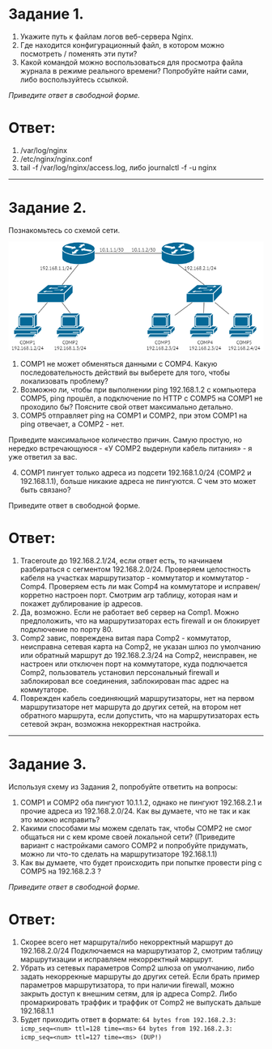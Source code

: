 # Задание 1.
1. Укажите путь к файлам логов веб-сервера Nginx.
2. Где находится конфигурационный файл, в котором можно посмотреть / поменять эти пути?
3. Какой командой можно воспользоваться для просмотра файла журнала в режиме реального времени? Попробуйте найти сами, либо воспользуйтесь ссылкой.

*Приведите ответ в свободной форме.*  

# Ответ:
1. /var/log/nginx  
2. /etc/nginx/nginx.conf
3. tail -f /var/log/nginx/access.log, либо journalctl -f -u nginx

---

# Задание 2.
Познакомьтесь со схемой сети.  

![pic1](1.png)  

1. COMP1 не может обменяться данными с COMP4. Какую последовательность действий вы выберете для того, чтобы локализовать
проблему?
2. Возможно ли, чтобы при выполнении ping 192.168.1.2 с компьютера COMP5, ping прошёл, а подключение по HTTP с COMP5 
на COMP1 не проходило бы? Поясните свой ответ максимально детально.
3. COMP5 отправляет ping на COMP1 и COMP2, при этом COMP1 на ping отвечает, а COMP2 - нет.  

Приведите максимальное количество причин. Самую простую, но нередко встречающуюся - «У COMP2 выдернули кабель 
питания» - я уже ответил за вас.  

4. COMP1 пингует только адреса из подсети 192.168.1.0/24 (COMP2 и 192.168.1.1), больше никакие адреса не пингуются.
С чем это может быть связано?  

Приведите ответ в свободной форме.  

# Ответ:  
1. Traceroute до 192.168.2.1/24, если ответ есть, то начинаем разбираться с сегментом
192.168.2.0/24. Проверяем целостность кабеля на участках маршрутизатор - коммутатор и коммутатор - Comp4.
Проверяем есть ли мак Comp4 на коммутаторе и исправен/корретно настроен порт.
Смотрим arp таблицу, которая нам и покажет дублирование ip адресов.
2. Да, возможно. Если не работает веб сервер на Comp1. Можно предположить, что на маршрутизаторах есть firewall 
и он блокирует подключение по порту 80.
3. Comp2 завис, повреждена витая пара Comp2 - коммутатор, неисправна сетевая карта на Comp2,
не указан шлюз по умолчанию или обратный маршрут до 192.168.2.3/24 на Comp2, неисправен, не настроен или отключен порт 
на коммутаторе, куда подлючается Comp2, пользователь установил персональный firewall и заблокировал
все соединения, заблокирован mac адрес на коммутаторе.
4. Поврежден кабель соединяющий маршрутизаторы, нет на первом маршрутизаторе нет маршрута
до других сетей, на втором нет обратного маршрута, если допустить, что на маршрутизаторах есть сетевой экран, возможна
некорректная настройка.  

---  

# Задание 3.
Используя схему из Задания 2, попробуйте ответить на вопросы:

1. COMP1 и COMP2 оба пингуют 10.1.1.2, однако не пингуют 192.168.2.1 и прочие адреса из 192.168.2.0/24. Как вы думаете, что не так и как это можно исправить?
2. Какими способами мы можем сделать так, чтобы COMP2 не смог общаться ни с кем кроме своей локальной сети? (Приведите вариант с настройками самого COMP2 и попробуйте придумать, можно ли что-то сделать на маршрутизаторе 192.168.1.1)
3. Как вы думаете, что будет происходить при попытке провести ping с COMP5 на 192.168.2.3 ?

*Приведите ответ в свободной форме.*  

# Ответ:  
1. Скорее всего нет маршрута/либо некорректный маршрут до 192.168.2.0/24
Подключаемся на маршрутизатор 2, смотрим таблицу маршрутизации и исправляем некорректный маршрут.
2. Убрать из сетевых параметров Comp2 шлюза оп умолчанию, либо задать некоррекные маршруты до других сетей.
Если брать пример параметров маршрутизатора, то при наличии firewall, можно закрыть доступ к внешним сетям,
для ip адреса Comp2. Либо промаркировать траффик и траффик от Comp2 не выпускать дальше 192.168.1.1  
3. Будет приходить ответ в формате:
`64 bytes from 192.168.2.3: icmp_seq=<num> ttl=128 time=<ms>`
`64 bytes from 192.168.2.3: icmp_seq=<num> ttl=127 time=<ms> (DUP!)`